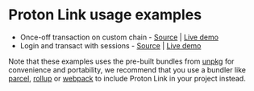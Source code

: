 # Proton Link usage examples

- Once-off transaction on custom chain - [Source](./transact) | [Live demo](https://greymass.github.io/proton-link/examples/transact/)
- Login and transact with sessions - [Source](./login) | [Live demo](https://greymass.github.io/proton-link/examples/login/)

Note that these examples uses the pre-built bundles from [unpkg](https://unpkg.com/proton-link/) for convenience and portability, we recommend that you use a bundler like [parcel](https://parceljs.org), [rollup](https://rollupjs.org) or [webpack](https://webpack.js.org) to include Proton Link in your project instead.
